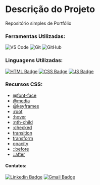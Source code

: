 # Descrição do Projeto

Repositório simples de Portfólio

### Ferramentas Utilizadas:

![VS Code](http://img.shields.io/badge/-VS%20Code-007ACC?style=flat&logo=visual-studio-code&logoColor=ffffff)
![Git](https://img.shields.io/badge/-Git-%23F05032?style=flat&logo=git&logoColor=ffffff)
![GitHub](https://img.shields.io/badge/-GitHub-181717?style=flat&logo=github&logoColor=ffffff)

### Linguagens Utilizadas:

[![HTML Badge](https://img.shields.io/badge/-HTML5-%23E44D27?style=flat-square&logo=html5&logoColor=ffffff&link=https://www.w3schools.com/html/)](https://www.w3schools.com/html/) 
[![CSS Badge](https://img.shields.io/badge/-CSS3-%231572B6?style=flat-square&logo=css3&logoColor=ffffff&link=https://developer.mozilla.org/pt-BR/docs/Web/CSS)](https://developer.mozilla.org/pt-BR/docs/Web/CSS)
[![JS Badge](https://img.shields.io/badge/-JavaScript-%23F7DF1E?style=flat-square&logo=javascript&logoColor=black&link=https://www.w3schools.com/js/default.asp)](https://www.w3schools.com/js/default.asp)

### Recursos CSS:

* [@font-face](https://developer.mozilla.org/en-US/docs/Web/CSS/@font-face)
* [@media](https://developer.mozilla.org/pt-BR/docs/Web/CSS/@media)
* [@keyframes](https://developer.mozilla.org/pt-BR/docs/Web/CSS/@keyframes)
* [:root](https://www.w3schools.com/cssref/sel_root.asp)
* [:hover](https://www.w3schools.com/cssref/sel_hover.asp)
* [:nth-child](https://www.w3schools.com/cssref/sel_nth-child.asp)
* [:checked](https://developer.mozilla.org/pt-BR/docs/Web/CSS/:checked)
* [transition](https://www.w3schools.com/css/css3_transitions.asp)
* [transform](https://www.w3schools.com/cssref/css3_pr_transform.asp)
* [opacity](https://www.w3schools.com/css/css_image_transparency.asp)
* [::before](https://developer.mozilla.org/pt-BR/docs/Web/CSS/::before)
* [::after](https://developer.mozilla.org/pt-BR/docs/Web/CSS/::after)

#### Contatos:

[![Linkedin Badge](https://img.shields.io/badge/-LinkedIn-blue?style=flat-square&logo=Linkedin&logoColor=white&link=https://https://www.linkedin.com/in/jodecir/)](https://www.linkedin.com/in/jodecir/) 
[![Gmail Badge](https://img.shields.io/badge/-Gmail-c14438?style=flat-square&logo=Gmail&logoColor=white&link=mailto:jodecirneto@gmail.com)](mailto:jodecirneto@gmail.com)